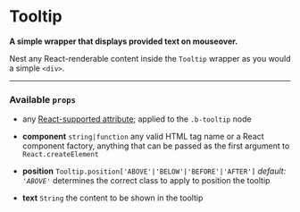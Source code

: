 # Tooltip
__A simple wrapper that displays provided text on mouseover.__

Nest any React-renderable content inside the `Tooltip` wrapper as you would a simple `<div>`.

---

### Available `props`

- any [React-supported attribute](https://facebook.github.io/react/docs/tags-and-attributes.html#html-attributes); applied to the `.b-tooltip` node

- __component__ `string|function`
  any valid HTML tag name or a React component factory, anything that can be passed as the first argument to `React.createElement`

- __position__ `Tooltip.position['ABOVE'|'BELOW'|'BEFORE'|'AFTER']` _default: `'ABOVE'`_
  determines the correct class to apply to position the tooltip

- __text__ `String`
  the content to be shown in the tooltip
